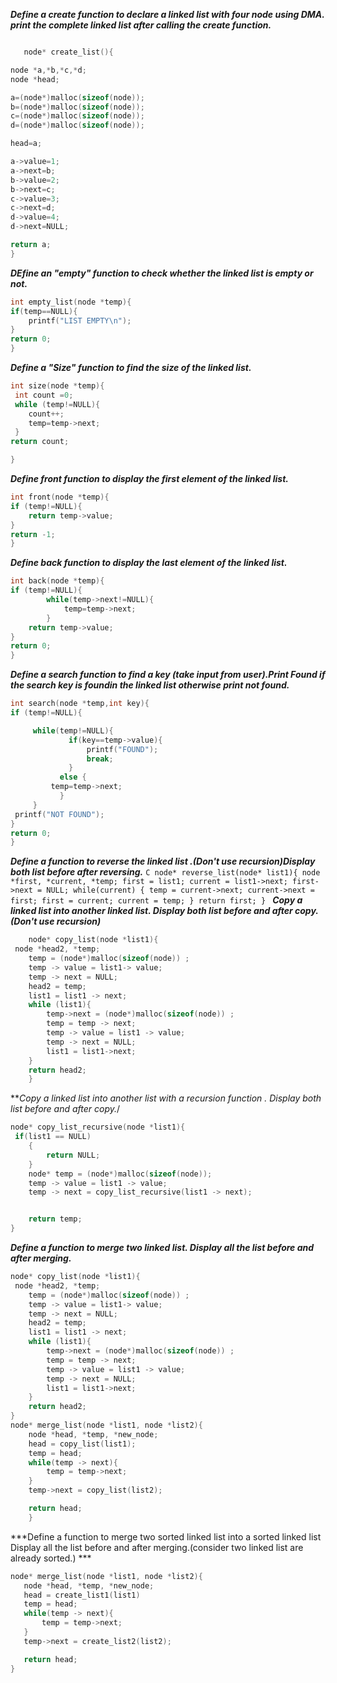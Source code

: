 ***Define a create function to declare a linked list with four node
     using DMA. print the complete linked list after calling the create function.***

```C

   node* create_list(){

node *a,*b,*c,*d;
node *head;

a=(node*)malloc(sizeof(node));
b=(node*)malloc(sizeof(node));
c=(node*)malloc(sizeof(node));
d=(node*)malloc(sizeof(node));

head=a;

a->value=1;
a->next=b;
b->value=2;
b->next=c;
c->value=3;
c->next=d;
d->value=4;
d->next=NULL;

return a;
}
```
***DEfine an "empty" function to check whether the linked list is empty or not.***
```C
int empty_list(node *temp){
if(temp==NULL){
    printf("LIST EMPTY\n");
}
return 0;
}
```
***Define a "Size" function to find the size of the linked list.***
```C
int size(node *temp){
 int count =0;
 while (temp!=NULL){
    count++;
    temp=temp->next;
 }
return count;

}
```
***Define front function to display the first element of the linked list.***
```C
int front(node *temp){
if (temp!=NULL){
    return temp->value;
}
return -1;
}
```
***Define back function to display the last element of the linked list.***
```C
int back(node *temp){
if (temp!=NULL){
        while(temp->next!=NULL){
            temp=temp->next;
        }
    return temp->value;
}
return 0;
}
```
***Define a search function to find a key (take input from user).Print Found if the
   search key is foundin the linked list otherwise print not found.***
   ```C
 int search(node *temp,int key){
if (temp!=NULL){

        while(temp!=NULL){
                if(key==temp->value){
                    printf("FOUND");
                    break;
                }
              else {
            temp=temp->next;
              }
        }
    printf("NOT FOUND");
}
return 0;
}
```
***Define a function to reverse the linked list .(Don't use recursion)Display both list before
    after reversing.***
    ```C
   node* reverse_list(node* list1){
    node *first, *current, *temp;
    first = list1;
    current = list1->next;
    first->next = NULL;
    while(current)
    {
        temp = current->next;
        current->next = first;
        first = current;
        current = temp;
    }
    return first;
    }
    ```
***Copy a linked list into another linked list.
    Display both list before and after copy.(Don't use recursion)***
   
```C
    node* copy_list(node *list1){
 node *head2, *temp;
    temp = (node*)malloc(sizeof(node)) ;
    temp -> value = list1-> value;
    temp -> next = NULL;
    head2 = temp;
    list1 = list1 -> next;
    while (list1){
        temp->next = (node*)malloc(sizeof(node)) ;
        temp = temp -> next;
        temp -> value = list1 -> value;
        temp -> next = NULL;
        list1 = list1->next;
    }
    return head2;
    }
  ```

***Copy a linked list into another list with a recursion function .
  Display both list before and after copy.*/

```C
node* copy_list_recursive(node *list1){
 if(list1 == NULL)
    {
        return NULL;
    }
    node* temp = (node*)malloc(sizeof(node));
    temp -> value = list1 -> value;
    temp -> next = copy_list_recursive(list1 -> next);


    return temp;
}
```
***Define a function to merge two linked list. Display all the
 list before and after merging.***

```C
node* copy_list(node *list1){
 node *head2, *temp;
    temp = (node*)malloc(sizeof(node)) ;
    temp -> value = list1-> value;
    temp -> next = NULL;
    head2 = temp;
    list1 = list1 -> next;
    while (list1){
        temp->next = (node*)malloc(sizeof(node)) ;
        temp = temp -> next;
        temp -> value = list1 -> value;
        temp -> next = NULL;
        list1 = list1->next;
    }
    return head2;
}
node* merge_list(node *list1, node *list2){
    node *head, *temp, *new_node;
    head = copy_list(list1);
    temp = head;
    while(temp -> next){
        temp = temp->next;
    }
    temp->next = copy_list(list2);

    return head;
    }
 ```   
 ***Define a function to merge two sorted linked list into a sorted linked list
    Display all the list before and after merging.(consider two linked list are already sorted.) ***

 ```C 
 node* merge_list(node *list1, node *list2){
    node *head, *temp, *new_node;
    head = create_list1(list1)
    temp = head;
    while(temp -> next){
        temp = temp->next;
    }
    temp->next = create_list2(list2);

    return head;
}
```
    
